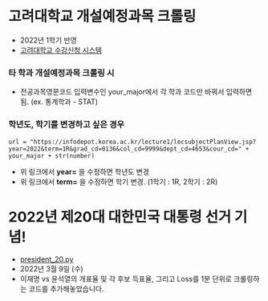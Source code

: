 # 고려대학교 개설예정과목 크롤링
- 2022년 1학기 반영
- [고려대학교 수강신청 시스템](https://sugang.korea.ac.kr/)

### 타 학과 개설예정과목 크롤링 시
- 전공과목영문코드 입력변수인 your_major에서 각 학과 코드만 바꿔서 입력하면 됨. (ex. 통계학과 - STAT)

### 학년도, 학기를 변경하고 싶은 경우
~~~
url = "https://infodepot.korea.ac.kr/lecture1/lecsubjectPlanView.jsp?year=2022&term=1R&grad_cd=0136&col_cd=9999&dept_cd=4653&cour_cd=" + your_major + str(number)
~~~
- 위 링크에서 **year=** 을 수정하면 학년도 변경
- 위 링크에서 **term=** 을 수정하면 학기 변경. (1학기 : 1R, 2학기 : 2R)

# 2022년 제20대 대한민국 대통령 선거 기념!
- [president_20.py](https://github.com/jason2133/korea_univ_sugang_crawling/blob/master/president_20.py)
- 2022년 3월 9일 (수)
- 이재명 vs 윤석열의 개표율 및 각 후보 득표율, 그리고 Loss를 1분 단위로 크롤링하는 코드를 추가해놓았습니다. 
